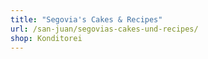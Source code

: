 ```yaml
---
title: "Segovia's Cakes & Recipes"
url: /san-juan/segovias-cakes-und-recipes/
shop: Konditorei
---
```

